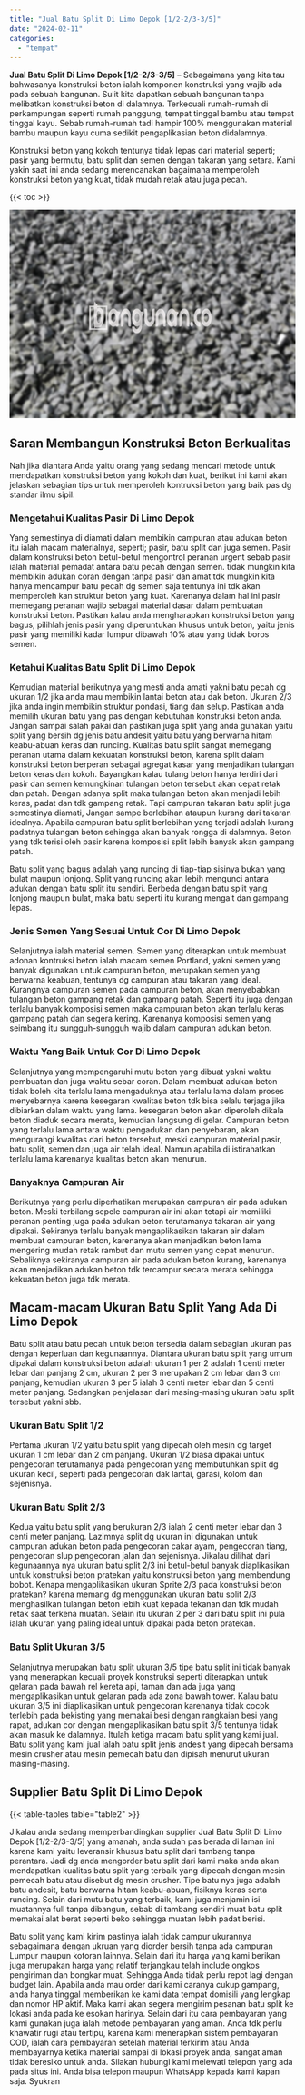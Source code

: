 ```yaml
---
title: "Jual Batu Split Di Limo Depok [1/2-2/3-3/5]"
date: "2024-02-11"
categories: 
  - "tempat"
---
```


**Jual Batu Split Di Limo Depok \[1/2-2/3-3/5\]** – Sebagaimana yang kita tau bahwasanya konstruksi beton ialah komponen konstruksi yang wajib ada pada sebuah bangunan. Sulit kita dapatkan sebuah bangunan tanpa melibatkan konstruksi beton di dalamnya. Terkecuali rumah-rumah di perkampungan seperti rumah panggung, tempat tinggal bambu atau tempat tinggal kayu. Sebab rumah-rumah tadi hampir 100% menggunakan material bambu maupun kayu cuma sedikit pengaplikasian beton didalamnya.

Konstruksi beton yang kokoh tentunya tidak lepas dari material seperti; pasir yang bermutu, batu split dan semen dengan takaran yang setara. Kami yakin saat ini anda sedang merencanakan bagaimana memperoleh konstruksi beton yang kuat, tidak mudah retak atau juga pecah.

{{< toc >}}

![Jual Batu Split Di Limo Depok [1/2-2/3-3/5]](/images/jual-batu-split-43.png)

## Saran Membangun Konstruksi Beton Berkualitas

Nah jika diantara Anda yaitu orang yang sedang mencari metode untuk mendapatkan konstruksi beton yang kokoh dan kuat, berikut ini kami akan jelaskan sebagian tips untuk memperoleh kontruksi beton yang baik pas dg standar ilmu sipil.

### Mengetahui Kualitas Pasir Di Limo Depok

Yang semestinya di diamati dalam membikin campuran atau adukan beton itu ialah macam materialnya, seperti; pasir, batu split dan juga semen. Pasir dalam konstruksi beton betul-betul mengontrol peranan urgent sebab pasir ialah material pemadat antara batu pecah dengan semen. tidak mungkin kita membikin adukan coran dengan tanpa pasir dan amat tdk mungkin kita hanya mencampur batu pecah dg semen saja tentunya ini tdk akan memperoleh kan struktur beton yang kuat. Karenanya dalam hal ini pasir memegang peranan wajib sebagai material dasar dalam pembuatan konstruksi beton. Pastikan kalau anda mengharapkan konstruksi beton yang bagus, pilihlah jenis pasir yang diperuntukan khusus untuk beton, yaitu jenis pasir yang memiliki kadar lumpur dibawah 10% atau yang tidak boros semen.

### Ketahui Kualitas Batu Split Di Limo Depok

Kemudian material berikutnya yang mesti anda amati yakni batu pecah dg ukuran 1/2 jika anda mau membikin lantai beton atau dak beton. Ukuran 2/3 jika anda ingin membikin struktur pondasi, tiang dan selup. Pastikan anda memilih ukuran batu yang pas dengan kebutuhan konstruksi beton anda. Jangan sampai salah pakai dan pastikan juga split yang anda gunakan yaitu split yang bersih dg jenis batu andesit yaitu batu yang berwarna hitam keabu-abuan keras dan runcing. Kualitas batu split sangat memegang peranan utama dalam kekuatan konstruksi beton, karena split dalam konstruksi beton berperan sebagai agregat kasar yang menjadikan tulangan beton keras dan kokoh. Bayangkan kalau tulang beton hanya terdiri dari pasir dan semen kemungkinan tulangan beton tersebut akan cepat retak dan patah. Dengan adanya split maka tulangan beton akan menjadi lebih keras, padat dan tdk gampang retak. Tapi campuran takaran batu split juga semestinya diamati, Jangan sampe berlebihan ataupun kurang dari takaran idealnya. Apabila campuran batu split berlebihan yang terjadi adalah kurang padatnya tulangan beton sehingga akan banyak rongga di dalamnya. Beton yang tdk terisi oleh pasir karena komposisi split lebih banyak akan gampang patah.

Batu split yang bagus adalah yang runcing di tiap-tiap sisinya bukan yang bulat maupun lonjong. Split yang runcing akan lebih mengunci antara adukan dengan batu split itu sendiri. Berbeda dengan batu split yang lonjong maupun bulat, maka batu seperti itu kurang mengait dan gampang lepas.

### Jenis Semen Yang Sesuai Untuk Cor Di Limo Depok

Selanjutnya ialah material semen. Semen yang diterapkan untuk membuat adonan kontruksi beton ialah macam semen Portland, yakni semen yang banyak digunakan untuk campuran beton, merupakan semen yang berwarna keabuan, tentunya dg campuran atau takaran yang ideal. Kurangnya campuran semen pada campuran beton, akan menyebabkan tulangan beton gampang retak dan gampang patah. Seperti itu juga dengan terlalu banyak komposisi semen maka campuran beton akan terlalu keras gampang patah dan segera kering. Karenanya komposisi semen yang seimbang itu sungguh-sungguh wajib dalam campuran adukan beton.

### Waktu Yang Baik Untuk Cor Di Limo Depok

Selanjutnya yang mempengaruhi mutu beton yang dibuat yakni waktu pembuatan dan juga waktu sebar coran. Dalam membuat adukan beton tidak boleh kita terlalu lama mengaduknya atau terlalu lama dalam proses menyebarnya karena kesegaran kwalitas beton tdk bisa selalu terjaga jika dibiarkan dalam waktu yang lama. kesegaran beton akan diperoleh dikala beton diaduk secara merata, kemudian langsung di gelar. Campuran beton yang terlalu lama antara waktu pengadukan dan penyebaran, akan mengurangi kwalitas dari beton tersebut, meski campuran material pasir, batu split, semen dan juga air telah ideal. Namun apabila di istirahatkan terlalu lama karenanya kualitas beton akan menurun.

### Banyaknya Campuran Air

Berikutnya yang perlu diperhatikan merupakan campuran air pada adukan beton. Meski terbilang sepele campuran air ini akan tetapi air memiliki peranan penting juga pada adukan beton terutamanya takaran air yang dipakai. Sekiranya terlalu banyak mengaplikasikan takaran air dalam membuat campuran beton, karenanya akan menjadikan beton lama mengering mudah retak rambut dan mutu semen yang cepat menurun. Sebaliknya sekiranya campuran air pada adukan beton kurang, karenanya akan menjadikan adukan beton tdk tercampur secara merata sehingga kekuatan beton juga tdk merata.

## Macam-macam Ukuran Batu Split Yang Ada Di Limo Depok

Batu split atau batu pecah untuk beton tersedia dalam sebagian ukuran pas dengan keperluan dan kegunaannya. Diantara ukuran batu split yang umum dipakai dalam konstruksi beton adalah ukuran 1 per 2 adalah 1 centi meter lebar dan panjang 2 cm, ukuran 2 per 3 merupakan 2 cm lebar dan 3 cm panjang, kemudian ukuran 3 per 5 ialah 3 centi meter lebar dan 5 centi meter panjang. Sedangkan penjelasan dari masing-masing ukuran batu split tersebut yakni sbb.

### Ukuran Batu Split 1/2

Pertama ukuran 1/2 yaitu batu split yang dipecah oleh mesin dg target ukuran 1 cm lebar dan 2 cm panjang. Ukuran 1/2 biasa dipakai untuk pengecoran terutamanya pada pengecoran yang membutuhkan split dg ukuran kecil, seperti pada pengecoran dak lantai, garasi, kolom dan sejenisnya.

### Ukuran Batu Split 2/3

Kedua yaitu batu split yang berukuran 2/3 ialah 2 centi meter lebar dan 3 centi meter panjang. Lazimnya split dg ukuran ini digunakan untuk campuran adukan beton pada pengecoran cakar ayam, pengecoran tiang, pengecoran slup pengecoran jalan dan sejenisnya. Jikalau dilihat dari kegunaannya nya ukuran batu split 2/3 ini betul-betul banyak diaplikasikan untuk konstruksi beton pratekan yaitu konstruksi beton yang membendung bobot. Kenapa mengaplikasikan ukuran Sprite 2/3 pada konstruksi beton pratekan? karena memang dg menggunakan ukuran batu split 2/3 menghasilkan tulangan beton lebih kuat kepada tekanan dan tdk mudah retak saat terkena muatan. Selain itu ukuran 2 per 3 dari batu split ini pula ialah ukuran yang paling ideal untuk dipakai pada beton pratekan.

### Batu Split Ukuran 3/5

Selanjutnya merupakan batu split ukuran 3/5 tipe batu split ini tidak banyak yang menerapkan kecuali proyek konstruksi seperti diterapkan untuk gelaran pada bawah rel kereta api, taman dan ada juga yang mengaplikasikan untuk gelaran pada ada zona bawah tower. Kalau batu ukuran 3/5 ini diaplikasikan untuk pengecoran karenanya tidak cocok terlebih pada bekisting yang memakai besi dengan rangkaian besi yang rapat, adukan cor dengan mengaplikasikan batu split 3/5 tentunya tidak akan masuk ke dalamnya. Itulah ketiga macam batu split yang kami jual. Batu split yang kami jual ialah batu split jenis andesit yang dipecah bersama mesin crusher atau mesin pemecah batu dan dipisah menurut ukuran masing-masing.

## Supplier Batu Split Di Limo Depok

{{< table-tables table="table2" >}}

Jikalau anda sedang memperbandingkan supplier Jual Batu Split Di Limo Depok \[1/2-2/3-3/5\] yang amanah, anda sudah pas berada di laman ini karena kami yaitu leveransir khusus batu split dari tambang tanpa perantara. Jadi dg anda mengorder batu split dari kami maka anda akan mendapatkan kualitas batu split yang terbaik yang dipecah dengan mesin pemecah batu atau disebut dg mesin crusher. Tipe batu nya juga adalah batu andesit, batu berwarna hitam keabu-abuan, fisiknya keras serta runcing. Selain dari mutu batu yang terbaik, kami juga menjamin isi muatannya full tanpa dibangun, sebab di tambang sendiri muat batu split memakai alat berat seperti beko sehingga muatan lebih padat berisi.

Batu split yang kami kirim pastinya ialah tidak campur ukurannya sebagaimana dengan ukruan yang diorder bersih tanpa ada campuran Lumpur maupun kotoran lainnya. Selain dari itu harga yang kami berikan juga merupakan harga yang relatif terjangkau telah include ongkos pengiriman dan bongkar muat. Sehingga Anda tidak perlu repot lagi dengan budget lain. Apabila anda mau order dari kami caranya cukup gampang, anda hanya tinggal memberikan ke kami data tempat domisili yang lengkap dan nomor HP aktif. Maka kami akan segera mengirim pesanan batu split ke lokasi anda pada ke esokan harinya. Selain dari itu cara pembayaran yang kami gunakan juga ialah metode pembayaran yang aman. Anda tdk perlu khawatir rugi atau tertipu, karena kami menerapkan sistem pembayaran COD, ialah cara pembayaran setelah material terkirim atau Anda membayarnya ketika material sampai di lokasi proyek anda, sangat aman tidak beresiko untuk anda. Silakan hubungi kami melewati telepon yang ada pada situs ini. Anda bisa telepon maupun WhatsApp kepada kami kapan saja. Syukran
